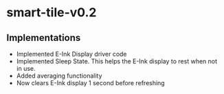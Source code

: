 # smart-tile-v0.2

## Implementations

* Implemented E-Ink Display driver code
* Implemented Sleep State. This helps the E-Ink display to rest when not in use.
* Added averaging functionality
* Now clears E-Ink display 1 second before refreshing
